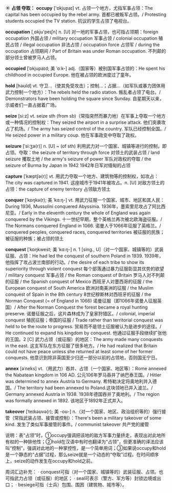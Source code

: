 ☀ <span class="category">**占领 夺取：**</span>
<span class="vocabulary">**occupy**</span> ['ɒkjupaɪ] 
<span class="definition">vt. 占领一个地方，尤指军事占领：</span>The capital has been occupied by the rebel army. 首都已被叛军占领。/ Protesting students occupied the TV station. 抗议的学生占领了电视台。

<span class="vocabulary">**occupation**</span> [͵ɒkju'peɪʃn] 
<span class="definition">n. [U] 对一地的军事占领，也可指占领期：</span>foreign occupation 外国占领 / military occupation 军事占领 / colonial occupation 殖民占领 / illegal occupation 非法占领 / occupation force 占领军 / during the occupation 占领期间 / Part of Britain was under Roman occupation. 不列颠的部分领土曾被罗马人占领。
           
<span class="vocabulary">**occupied**</span> [ˈɒkjupaɪd; 美 ˈɑ:k-]
<span class="definition">adj.（国家等）被别国军事占领的：</span>He spent his childhood in occupied Europe. 他在被占领的欧洲度过了童年。

<span class="vocabulary">**hold**</span> [həʊld] 
<span class="definition">vt. 守卫…（使其免受攻击）；控制…；占据…（如军队或暴力团体用武力控制一个地方）：</span>The rebels held the radio station. 叛乱者占领了电台。/ Demonstrators have been holding the square since Sunday. 自星期天以来，示威者们一直占据着广场。

<span class="vocabulary">**seize**</span> [si:z] 
<span class="definition">vt. seize sth (from sb)（常指突然而暴力地）在军事上夺取一个地方或一种情况的控制权：</span>They seized the airport in a surprise attack. 他们突袭攻占了机场。/ The army has seized control of the country. 军队已经控制全国。/ He seized power in a military coup. 他在军事政变中夺取了政权。
           
<span class="vocabulary">**seizure**</span> [ˈsi:ʒə(r)]
<span class="definition">n. [U] ~ (of sth) 利用武力对一个国家、城镇等进行的控制，即占领、夺取：</span>the seizure of territory through force 对领土的武装占领 / land seizure 攫取土地 / the army's seizure of power 军队对政权的夺取 / the seizure of Burma by Japan in 1942 1942年日军对缅甸的占领           

<span class="vocabulary">**capture**</span> [ˈkæptʃə(r)]
<span class="definition">vt. 用武力夺取一个地方、建筑物等的控制权，如攻占：</span>The city was captured in 1941. 这座城市于1941年被攻占。<span class="definition">n. [U] 对敌方领土的占领：</span>the capture of enemy territory 占领敌方领土
           
<span class="vocabulary">**conquer**</span> [ˈkɒŋkə(r); 美 ˈkɑ:ŋ-] 
<span class="definition">vt. 用武力征服一个国家、城市、地区和其人民：</span>During 1936, Mussolini conquered Abyssinia. 1936年，墨索里尼攻占了阿比西尼亚。/ Early in the eleventh century the whole of England was again conquered by the Vikings. 十一世纪早期，整个英格兰再次被北欧海盗征服。/ The Normans conquered England in 1066. 诺曼人于1066年征服了英格兰。/ conquered peoples, conquered races, conquered territories 被征服的民族；被征服的种族；被占领的领土

<span class="vocabulary">**conquest**</span> [ˈkɒŋkwest; 美 ˈkɑ:ŋ-]
<span class="definition">n. 1 [sing., U]（对一个国家、城镇等的）武装征服、占领：</span>He had led the conquest of southern Poland in 1939. 1939年，他指挥了攻占波兰南部的行动。/ the desire of each tribe to show its superiority through violent conquest 每个部落通过暴力征服彰显其优势的欲望 / military conquest 军事占领 / the Roman conquest of Britain 罗马人对不列颠的征服 / the Spanish conquest of Mexico 西班牙人对墨西哥的征服 / the European conquest of South America 欧洲对南美洲的征服 / the Muslim conquest of Spain in the 8th century 8世纪穆斯林对西班牙的征服 / the Norman Conquest (= of England in 1066) 诺曼征服（即1066年诺曼人征服英国）/ After the Norman Conquest the forest became a royal hunting preserve. 诺曼征服之后，这片森林成为了皇家狩猎区。/ colonial, imperial conquest 殖民征服；帝国的征服 / Trade rather than territorial conquest was held to be the route to progress. 贸易而不是领土征服被认为是进步的途径。/ He continued to expand his kingdom by conquest. 他通过征服手段继续扩张他的王国。<span class="definition">2 [C] 武力占领（或征服）的地区：</span>The army made many conquests in the east. 这支军队在东方征服了很多地方。/ He had realized that Britain could not have peace unless she returned at least some of her former conquests. 他意识到除非英国至少归还一部分以前的占领地，否则国无宁日。           

<span class="vocabulary">**annex**</span> [əˈneks]
<span class="definition">vt.（用武力）吞并、占领（一个国家、地区等）：</span>Rome annexed the Nabatean kingdom in 106 AD. 公元106年罗马吞并了纳巴泰王国。/ Hitler was determined to annex Austria to Germany. 希特勒决定将奥地利并入德国。/ The territory had been annexed to Poland.这块领地已并入波兰。/ Germany annexed Austria in 1938. 1938年德国吞并了奥地利。/ The region was formally annexed in 1892. 该地区于1892年正式并入。
           
<span class="vocabulary">**takeover**</span> [ˈteɪkəʊvə(r); 美 -oʊ-]
<span class="definition">n.（对一个国家、地区、政治组织等的）强行接管（常指武装占领、接管或控制）：</span>There's been a military takeover of some kind. 发生了类似军事接管的事件。/ communist takeover 共产党的接管

说明：表“占领”时，①occupy强调把该地的敌方军事力量挤走，表现出对此地所有权的一种排他性；②hold在汉语中有时也翻译为“占领”，但更准确的译法应该叫“控制”，强调对此地的一种掌控性，是一个简单用词；③如果说occupy和hold是一个静态的“占据”过程，那么seize就是一个动态的“夺取”过程。在时间顺序上，seize的动作发生在occupy和hold之前。

周词汇边补充：
· conquest可指（对一个国家、城镇等的）武装征服、占领。也可指武力占领（或征服）的地区；
· seal可表示（警方、军方等）封锁边境或出口；
· besiege可指（士兵）包围、围困（建筑物、城市等）。

